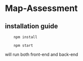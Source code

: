 # Map-Assessment

## installation guide
```
    npm install
```


```
    npm start
```
will run both front-end and back-end
